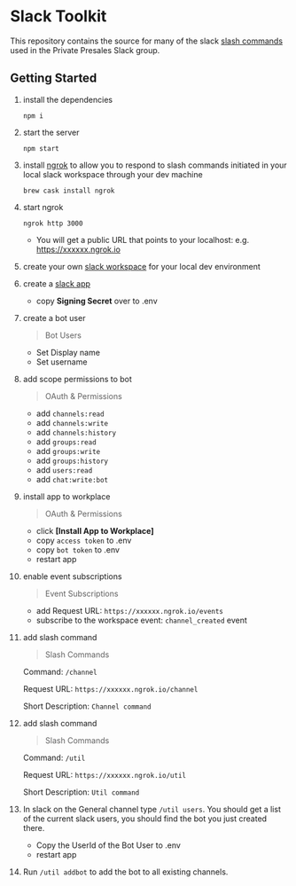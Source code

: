 # Slack Toolkit

This repository contains the source for many of the slack [slash commands ](https://api.slack.com/slash-commands) used in the Private Presales Slack group.

## Getting Started

1. install the dependencies

    `npm i`

2. start the server

    `npm start`

3. install [ngrok](https://ngrok.com/) to allow you to respond to slash commands initiated in your local slack workspace through your dev machine

    `brew cask install ngrok`

4. start ngrok

    `ngrok http 3000`

    - You will get a public URL that points to your localhost:  e.g. https://xxxxxx.ngrok.io


2. create your own [slack workspace](https://slack.com/get-started) for your local dev environment

3. create a [slack app](https://api.slack.com/apps?new_app=1)
    - copy **Signing Secret** over to .env

4. create a bot user
    > Bot Users

    - Set Display name
    - Set username

5. add scope permissions to bot 

    > OAuth & Permissions

    - add `channels:read`
    - add `channels:write`
    - add `channels:history`
    - add `groups:read`
    - add `groups:write`
    - add `groups:history`
    - add `users:read`
    - add `chat:write:bot`

6. install app to workplace

    > OAuth & Permissions

    - click **[Install App to Workplace]**
    - copy `access token` to .env
    - copy `bot token` to .env
    - restart app

7. enable event subscriptions

    > Event Subscriptions

    - add Request URL:  `https://xxxxxx.ngrok.io/events`
    - subscribe to the workspace event: `channel_created` event

9. add slash command

    > Slash Commands
    
    Command: `/channel`

    Request URL:  `https://xxxxxx.ngrok.io/channel`

    Short Description:  `Channel command`

10. add slash command

    > Slash Commands
    
    Command: `/util`

    Request URL:  `https://xxxxxx.ngrok.io/util`

    Short Description:  `Util command`

11. In slack on the General channel type `/util users`.  You should get a list of the current slack users, you should find the bot you just created there.  

    - Copy the UserId of the Bot User to .env
    - restart app

12. Run `/util addbot` to add the bot to all existing channels.
